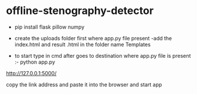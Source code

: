 # offline-stenography-detector


- pip install flask pillow numpy

- create the uploads folder first where app.py file present
-add the index.html and result .html in the folder name Templates
- to start type in cmd after goes to destination where app.py file is present :- python app.py


http://127.0.0.1:5000/

copy the link address and paste it into the browser and start app

